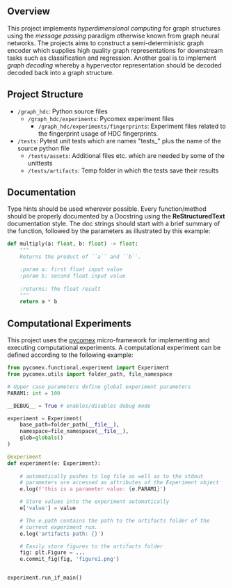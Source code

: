 ## Overview

This project implements *hyperdimensional computing* for graph structures using the *message passing* 
paradigm otherwise known from graph neural networks. The projects aims to construct a semi-deterministic 
graph encoder which supplies high quality graph representations for downstream tasks such as 
classification and regression. Another goal is to implement *graph decoding* whereby a hypervector 
representation should be decoded decoded back into a graph structure.

## Project Structure

- `/graph_hdc`: Python source files
    - `/graph_hdc/experiments`: Pycomex experiment files
        - `/graph_hdc/experiments/fingerprints`: Experiment files related to the fingerprint 
           usage of HDC fingerprints.
- `/tests`: Pytest unit tests which are names "tests_" plus the name of the source python file
    - `/tests/assets`: Additional files etc. which are needed by some of the unittests
    - `/tests/artifacts`: Temp folder in which the tests save their results

## Documentation

Type hints should be used wherever possible.
Every function/method should be properly documented by a Docstring using the **ReStructuredText** documentation style.
The doc strings should start with a brief summary of the function, followed by the parameters as illustrated by this example:

```python
def multiply(a: float, b: float) -> float:
    """
    Returns the product of ``a`` and ``b``.

    :param a: first float input value
    :param b: second float input value
    
    :returns: The float result
    """
    return a * b
```

## Computational Experiments

This project uses the [pycomex](https://github.com/the16thpythonist/pycomex) micro-framework for implementing and executing computational experiments.
A computational experiment can be defined according to the following example:

```python
from pycomex.functional.experiment import Experiment
from pycomex.utils import folder_path, file_namespace

# Upper case parameters define global experiment parameters
PARAM1: int = 100

__DEBUG__ = True # enables/disables debug mode

experiment = Experiment(
    base_path=folder_path(__file__),
    namespace=file_namespace(__file__),
    glob=globals()
)

@experiment
def experiment(e: Experiment):
    
    # automatically pushes to log file as well as to the stdout
    # parameters are accessed as attributes of the Experiment object
    e.log(f'this is a parameter value: {e.PARAM1}')

    # Store values into the experiment automatically
    e['value'] = value

    # The e.path contains the path to the artifacts folder of the 
    # current experiment run.
    e.log('artifacts path: {}')

    # Easily store figures to the artifacts folder
    fig: plt.Figure = ...
    e.commit_fig(fig, 'figure1.png')


experiment.run_if_main()
```